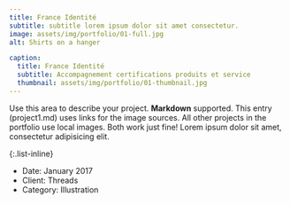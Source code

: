 ```yaml
---
title: France Identité
subtitle: subtitle lorem ipsum dolor sit amet consectetur.
image: assets/img/portfolio/01-full.jpg
alt: Shirts on a hanger

caption:
  title: France Identité
  subtitle: Accompagnement certifications produits et service
  thumbnail: assets/img/portfolio/01-thumbnail.jpg
---
```


Use this area to describe your project. **Markdown** supported. This entry (project1.md) uses links for the image sources. All other projects in the portfolio use local images. Both work just fine! Lorem ipsum dolor sit amet, consectetur adipisicing elit.

{:.list-inline}

- Date: January 2017
- Client: Threads
- Category: Illustration
